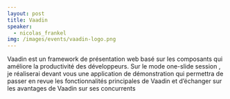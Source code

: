```yaml
---
layout: post
title: Vaadin
speaker:
  - nicolas_frankel
img: /images/events/vaadin-logo.png
---
```

Vaadin est un framework de présentation web basé sur les composants qui améliore la productivité des développeurs. Sur le mode one-slide session , je réaliserai devant vous une application de démonstration qui permettra de passer en revue les fonctionnalités principales de Vaadin et d’échanger sur les avantages de Vaadin sur ses concurrents
